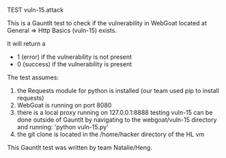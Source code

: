 TEST vuln-15.attack

This is a Gauntlt test to check if the vulnerability in WebGoat located at General => Http Basics (vuln-15) exists.

It will return a
  - 1 (error) if the vulnerability is not present
  - 0 (success) if the vulnerability is present

The test assumes:
  1)  the Requests module for python is installed
      (our team used pip to install requests)
  2)  WebGoat is running on port 8080
  3)  there is a local proxy running on 127.0.0.1:8888
      testing vuln-15 can be done outside of Gauntlt by navigating to the webgoat/vuln-15 directory and running: 'python vuln-15.py'
  4)  the git clone is located in the /home/hacker directory of the HL vm

This Gauntlt test was written by team Natalie/Heng.

